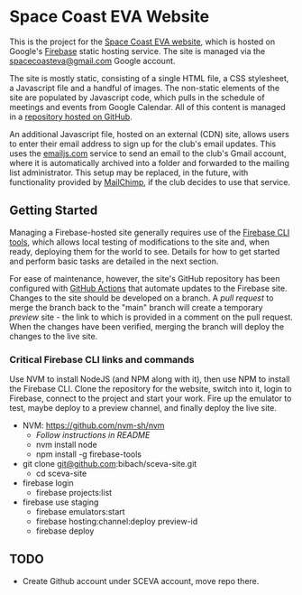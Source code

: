 # Space Coast EVA Website

This is the project for the [Space Coast EVA
website](https://spacecoasteva.club), which is hosted on Google's
[Firebase](https://firebase.google.com/) static hosting service.  The site is
managed via the spacecoasteva@gmail.com Google account.

The site is mostly static, consisting of a single HTML file, a CSS stylesheet,
a Javascript file and a handful of images.  The non-static elements of the site
are populated by Javascript code, which pulls in the schedule of meetings and
events from Google Calendar.  All of this content is managed in a
[repository hosted on GitHub](https://github.com/bibach/sceva-site).

An additional Javascript file, hosted on an external (CDN) site, allows users
to enter their email address to sign up for the club's email updates.  This
uses the [emailjs.com](https://emailjs.com) service to send an email to the
club's Gmail account, where it is automatically archived into a folder and
forwarded to the mailing list administrator.  This setup may be replaced,
in the future, with functionality provided by [MailChimp](https://mailchimp.com),
if the club decides to use that service.

## Getting Started

Managing a Firebase-hosted site generally requires use of the [Firebase CLI
tools](https://firebase.google.com/docs/cli), which allows local testing of
modifications to the site and, when ready, deploying them for the world to
see.  Details for how to get started and perform basic tasks are detailed in
the next section.

For ease of maintenance, however, the site's GitHub repository has been
configured with [GitHub Actions](https://docs.github.com/actions) that automate
updates to the Firebase site.  Changes to the site should be developed on a
branch.  A _pull request_ to merge the branch back to the "main" branch will
create a temporary _preview_ site - the link to which is provided in a comment
on the pull request.  When the changes have been verified, merging the branch
will deploy the changes to the live site.

### Critical Firebase CLI links and commands

Use NVM to install NodeJS (and NPM along with it), then use NPM to install the
Firebase CLI.  Clone the repository for the website, switch into it, login to
Firebase, connect to the project and start your work.  Fire up the emulator to
test, maybe deploy to a preview channel, and finally deploy the live site.

* NVM: https://github.com/nvm-sh/nvm
  * _Follow instructions in README_
  * nvm install node
  * npm install -g firebase-tools
* git clone git@github.com:bibach/sceva-site.git
  * cd sceva-site
* firebase login
  * firebase projects:list
* firebase use staging
  * firebase emulators:start
  * firebase hosting:channel:deploy preview-id
  * firebase deploy

## TODO

* Create Github account under SCEVA account, move repo there.

